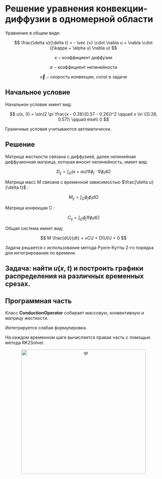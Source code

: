 # Решение уравнения конвекции-диффузии в одномерной области

Уравнение в общем виде:

$$
\frac{\delta u}{\delta t} = - \vec {v} \cdot \nabla u + \nabla \cdot ((\kappa + \alpha u) \nabla u)
$$

$$
\kappa - \text{коэффициент диффузии}
$$

$$
\alpha - \text{коэффициент нелинейности}
$$

$$
\vec{v} - \text{скорость конвекции, const в задаче}
$$

## Начальное условие 

Начальное условие имеет вид:

$$
u(x, 0) = \sin(2 \pi \frac{x - 0.26}{0.57 - 0.26})^2 \qquad x \in \[0.26, 0.57]\ \qquad else\\ 0
$$

Граничные условия учитываются автоматически.

## Решение

Матрица жесткости связана с диффузией, далее нелинейная диффузионная матрица, которая вносит нелинейность, имеет вид:

$$
D_{ij} = \int_{\Omega} (\kappa + \alpha u) \nabla \phi_j \cdot \nabla \phi_i d \Omega
$$

Матрица масс M связана с временной зависимостью $\frac{\delta u}{\delta t}$ :

$$
M_{ij}= \int_{\Omega} \phi_j \phi_i d \Omega
$$

Матрица конвекции C :

$$
C_{ij} = \int_{\Omega} \phi_j \nabla \phi_i d \Omega
$$

Общая система имеет вид:

$$
M \frac{dU}{dt} + vCU + D(U)U = 0
$$

Задача решается с использование метода Рунге-Кутты 2-го порядка для интегрирования по времени.


## Задача: найти $u(x, t)$ и построить графики распределения на различных временных срезах.

## Программная часть

Класс $\textbf{ConductionOperator}$ собирает массовую, конвективную и матрицу жесткости.

Интегрируется слабая формулировка.

На каждом временном шаге вычисляется правая часть с помощью метода RK2Solver.

<p align="center">
 <img width="400px" src="solution.png" alt="qr"/>
</p>
